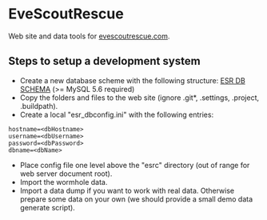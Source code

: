 # EveScoutRescue
Web site and data tools for [evescoutrescue.com](https://evescoutrescue.com/home/).

## Steps to setup a development system
* Create a new database scheme with the following structure: [ESR DB SCHEMA](https://evescoutrescue.com/esr_db_schema.sql) (>= MySQL 5.6 required)
* Copy the folders and files to the web site (ignore .git*, .settings, .project, .buildpath).
* Create a local "esr_dbconfig.ini" with the following entries:
```
hostname=<dbHostname>
username=<dbUsername>
password=<dbPassword>
dbname=<dbName>
```
* Place config file one level above the "esrc" directory (out of range for web server document root).
* Import the wormhole data.
* Import a data dump if you want to work with real data. Otherwise prepare some data on your own (we should provide a small demo data generate script). 
